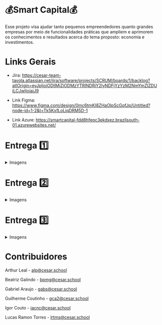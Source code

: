 

# 💰Smart Capital💰

  Esse projeto visa ajudar tanto pequenos empreendedores quanto grandes empresas por meio de     funcionalidades práticas que ampliem e aprimorem os conhecimentos e resultados acerca do       tema proposto: economia e investimentos.





# Links Gerais

   
   - Jira: https://cesar-team-tavola.atlassian.net/jira/software/projects/SCRUM/boards/1/backlog?atlOrigin=eyJpIjoiODllMjZiODMzYTRlNDRiY2IyNDFjYzYzM2NmYmZlZDUiLCJwIjoiaiJ9

   - Link Figma: https://www.figma.com/design/0mc6tmKI8ZHaOIpScGqfJp/Untitled?node-id=1-2&t=Tk5KxfLoLiqDRM5D-1 

   - Link Azure: https://smartcapital-fdd8hfepc3ekdxez.brazilsouth-01.azurewebsites.net/

# Entrega 1️⃣
  <details>
    <summary>Imagens</summary>

![image](https://github.com/user-attachments/assets/0a8ee6ce-1dc2-42f2-bb9c-75c906469206)    
    
![image](https://github.com/user-attachments/assets/e65d9221-d07b-470d-b7fa-0b0fa771b517)

- Link Screencast: https://youtu.be/UuawW5dop-E
  </details>

  # Entrega 2️⃣
  <details>
    <summary>Imagens</summary>
    
![image](https://github.com/user-attachments/assets/45cd043c-af05-4bdd-8da3-543e750f2e65)


![image](https://github.com/user-attachments/assets/8dbb3977-3c9c-4ad8-8661-1325ce574558)

-Link Screecast: https://youtu.be/BnuWd6ydI1E
  </details>

   # Entrega 3️⃣
  <details>
    <summary>Imagens</summary>

![image](https://github.com/user-attachments/assets/027b13eb-d8a2-401a-af1f-38d21553a4f9)


 
![image](https://github.com/user-attachments/assets/8d9f55f5-64f8-40de-8674-cb17cfceaa7a)



- Link Screecast Figma: https://youtu.be/zGrDxc43jtc

- Link Screecast Deploy: https://youtu.be/RLVR0V68qho

- Link Screecast Testes: https://youtu.be/JxZ0YUC0vh8
  </details>





# Contribuidores

Arthur Leal - alp@cesar.school

Beatriz Galindo - bpmg@cesar.school

Gabriel Araujo - gabs@cesar.school

Guilherme Coutinho - gca2@cesar.school

Igor Couto - iacnc@cesar.school

Lucas Ramon Torres - lrtms@cesar.school



